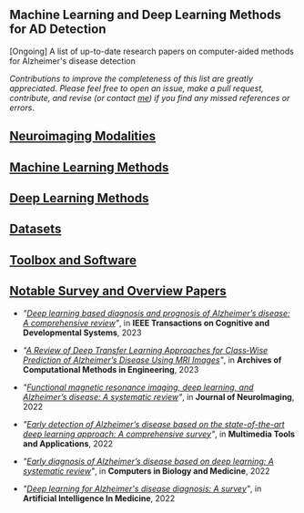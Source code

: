 ## Machine Learning and Deep Learning Methods for AD Detection

[Ongoing] A list of up-to-date research papers on computer-aided methods for Alzheimer's disease detection

*Contributions to improve the completeness of this list are greatly appreciated. Please feel free to open an issue, make a pull request, contribute, and revise (or contact [me](https://thanhtbt.github.io/)) if you find any missed references or errors*.


## [Neuroimaging Modalities](#content)

## [Machine Learning Methods](#content)

## [Deep Learning Methods](#content)

## [Datasets](#content)

## [Toolbox and Software](#content)

## [Notable Survey and Overview Papers](#content)


* *"[Deep learning based diagnosis and prognosis of Alzheimer’s disease: A comprehensive review](https://ieeexplore.ieee.org/document/10064117)"*, in **IEEE Transactions on Cognitive and Developmental Systems**, 2023
  
* *"[A Review of Deep Transfer Learning Approaches for Class‑Wise Prediction of Alzheimer’s Disease Using MRI Images](https://link.springer.com/article/10.1007/s11831-022-09870-0)"*, in **Archives of Computational Methods in Engineering**, 2023
  
* *"[Functional magnetic resonance imaging, deep learning, and Alzheimer’s disease: A systematic review](https://onlinelibrary.wiley.com/doi/abs/10.1111/jon.13063)"*, in **Journal of NeuroImaging**, 2022

* *"[Early detection of Alzheimer’s disease based on the state-of-the-art deep learning approach: A comprehensive survey](https://link.springer.com/article/10.1007/s11042-022-11925-0)"*, in **Multimedia Tools and Applications**, 2022

* *"[Early diagnosis of Alzheimer’s disease based on deep learning: A systematic review](https://www.sciencedirect.com/science/article/pii/S0010482522004267)"*, in **Computers in Biology and Medicine**, 2022

* *"[Deep learning for Alzheimer's disease diagnosis: A survey](https://www.sciencedirect.com/science/article/pii/S0933365722000975)"*, in **Artificial Intelligence In Medicine**, 2022




